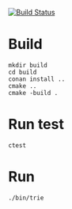[![Build Status](https://travis-ci.org/bonewell/trie.svg?branch=master)](https://travis-ci.org/bonewell/trie)

# Build
```Shell
mkdir build
cd build
conan install ..
cmake ..
cmake -build .
```

# Run test
```Shell
ctest
```

# Run
```Shell
./bin/trie
```
